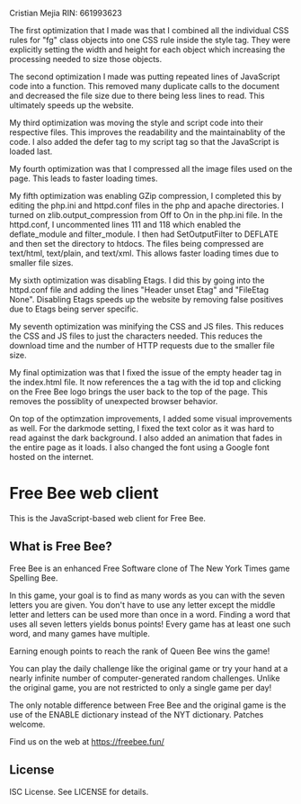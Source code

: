 Cristian Mejia   RIN: 661993623

The first optimization that I made was that I combined all the individual CSS rules for
"fg" class objects into one CSS rule inside the style tag. They were explicitly setting
the width and height for each object which increasing the processing needed to size those
objects.

The second optimization I made was putting repeated lines of JavaScript code into
a function. This removed many duplicate calls to the document and decreased the file size
due to there being less lines to read. This ultimately speeds up the website.

My third optimization was moving the style and script code into their
respective files. This improves the readability and the maintainablity of the code. I also 
added the defer tag to my script tag so that the JavaScript is loaded last.

My fourth optimization was that I compressed all the image files used on the page. This 
leads to faster loading times.

My fifth optimization was enabling GZip compression, I completed this by editing the php.ini 
and httpd.conf files in the php and apache directories. I turned on zlib.output_compression 
from Off to On in the php.ini file. In the httpd.conf, I uncommented lines 111 and 118 which 
enabled the deflate_module and filter_module. I then had SetOutputFilter to DEFLATE and then
set the directory to htdocs. The files being compressed are text/html, text/plain, and 
text/xml. This allows faster loading times due to smaller file sizes.

My sixth optimization was disabling Etags. I did this by going into the httpd.conf file and
adding the lines "Header unset Etag" and "FileEtag None". Disabling Etags speeds up the
website by removing false positives due to Etags being server specific.

My seventh optimization was minifying the CSS and JS files. This reduces the CSS and JS files
to just the characters needed. This reduces the download time and the number of HTTP requests
due to the smaller file size.

My final optimization was that I fixed the issue of the empty header tag in the index.html
file. It now references the a tag with the id top and clicking on the Free Bee logo brings
the user back to the top of the page. This removes the possiblity of unexpected browser
behavior.

On top of the optimzation improvements, I added some visual improvements as well. For the
darkmode setting, I fixed the text color as it was hard to read against the dark background.
I also added an animation that fades in the entire page as it loads. I also changed the
font using a Google font hosted on the internet.


Free Bee web client
===================
This is the JavaScript-based web client for Free Bee.

What is Free Bee?
-----------------
Free Bee is an enhanced Free Software clone of The New York Times game
Spelling Bee.

In this game, your goal is to find as many words as you can with the seven
letters you are given. You don't have to use any letter except the middle
letter and letters can be used more than once in a word. Finding a word
that uses all seven letters yields bonus points! Every game has at least
one such word, and many games have multiple.

Earning enough points to reach the rank of Queen Bee wins the game!

You can play the daily challenge like the original game or try your hand at a
nearly infinite number of computer-generated random challenges. Unlike the
original game, you are not restricted to only a single game per day!

The only notable difference between Free Bee and the original game is the use
 of the ENABLE dictionary instead of the NYT dictionary. Patches welcome.

Find us on the web at https://freebee.fun/

License
-------
ISC License. See LICENSE for details.
